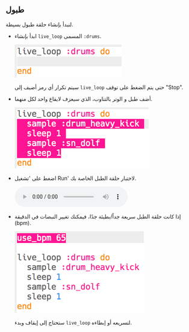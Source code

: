## طبول

لنبدأ بإنشاء حلقة طبول بسيطة.

+ ابدأ بإنشاء `live_loop` المسمى `:drums`.
    
    ![لقطة الشاشة](images/dj-drums-loop.png)
    
    سيتم تكرار أي رمز أضيف إلى `live_loop` حتى يتم الضغط على توقف "Stop".

+ أضف طبل و الوتر بالتناوب، الذي سيعزف لايقاع واحد لكل منهما.
    
    ![لقطة الشاشة](images/dj-drums.png)

+ اضغط على 'تشغيل Run' لاختبار حلقة الطبل الخاصة بك.
    
    <div id="audio-preview" class="pdf-hidden">
    <audio controls preload> 
     <source src="resources/drums.mp3" type="audio/mpeg">
    المتصفح الخاص بك لا يدعم عنصر <code>الصوت </code>. 
    </audio>
    </div>
+ إذا كانت حلقة الطبل سريعة جداً/بطيئة جدًا، فيمكنك تغيير النبضات في الدقيقة (bpm).
    
    ![لقطة الشاشة](images/dj-bpm.png)
    
    ستحتاج إلى إيقاف وبدء `live_loop` لتسريعه أو إبطاءه.
